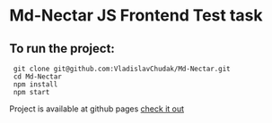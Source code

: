 # Md-Nectar JS Frontend Test task

## To run the project:

``` 
 git clone git@github.com:VladislavChudak/Md-Nectar.git
 cd Md-Nectar
 npm install 
 npm start  
``` 

Project is available at github pages [check it out](https://vladislavchudak.github.io/Md-Nectar/)
